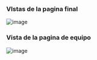 ### VIstas de la pagina final
![image](https://github.com/user-attachments/assets/c60bbf57-b275-4ef9-9840-7627083b70bb)

### Vista de la pagina de equipo
![image](https://github.com/user-attachments/assets/4191ef71-d9f4-4be1-b4ab-b288efe34656)
